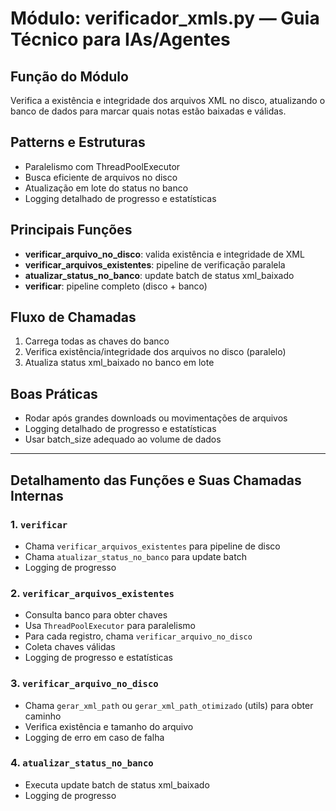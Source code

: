 # Módulo: verificador_xmls.py — Guia Técnico para IAs/Agentes

## Função do Módulo
Verifica a existência e integridade dos arquivos XML no disco, atualizando o banco de dados para marcar quais notas estão baixadas e válidas.

## Patterns e Estruturas
- Paralelismo com ThreadPoolExecutor
- Busca eficiente de arquivos no disco
- Atualização em lote do status no banco
- Logging detalhado de progresso e estatísticas

## Principais Funções
- **verificar_arquivo_no_disco**: valida existência e integridade de XML
- **verificar_arquivos_existentes**: pipeline de verificação paralela
- **atualizar_status_no_banco**: update batch de status xml_baixado
- **verificar**: pipeline completo (disco + banco)

## Fluxo de Chamadas
1. Carrega todas as chaves do banco
2. Verifica existência/integridade dos arquivos no disco (paralelo)
3. Atualiza status xml_baixado no banco em lote

## Boas Práticas
- Rodar após grandes downloads ou movimentações de arquivos
- Logging detalhado de progresso e estatísticas
- Usar batch_size adequado ao volume de dados

---

## Detalhamento das Funções e Suas Chamadas Internas

### 1. `verificar`
- Chama `verificar_arquivos_existentes` para pipeline de disco
- Chama `atualizar_status_no_banco` para update batch
- Logging de progresso

### 2. `verificar_arquivos_existentes`
- Consulta banco para obter chaves
- Usa `ThreadPoolExecutor` para paralelismo
- Para cada registro, chama `verificar_arquivo_no_disco`
- Coleta chaves válidas
- Logging de progresso e estatísticas

### 3. `verificar_arquivo_no_disco`
- Chama `gerar_xml_path` ou `gerar_xml_path_otimizado` (utils) para obter caminho
- Verifica existência e tamanho do arquivo
- Logging de erro em caso de falha

### 4. `atualizar_status_no_banco`
- Executa update batch de status xml_baixado
- Logging de progresso
